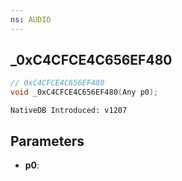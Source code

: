 ```yaml
---
ns: AUDIO
---
```

## _0xC4CFCE4C656EF480

```c
// 0xC4CFCE4C656EF480
void _0xC4CFCE4C656EF480(Any p0);
```

```
NativeDB Introduced: v1207
```

## Parameters
* **p0**:
